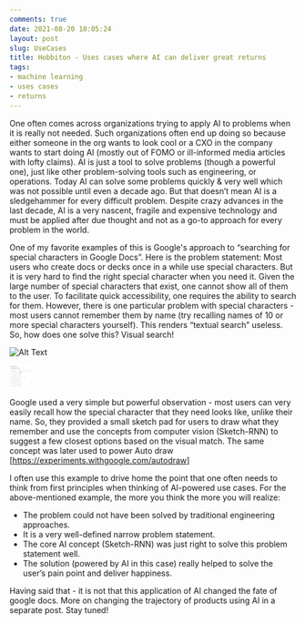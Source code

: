```yaml
---
comments: true
date: 2021-08-20 10:05:24
layout: post
slug: UseCases
title: Hobbiton - Uses cases where AI can deliver great returns
tags:
- machine learning
- uses cases
- returns
---
```


One often comes across organizations trying to apply AI to problems when it is really not needed. Such organizations often end up doing so because either someone in the org wants to look cool or a CXO in the company wants to start doing AI (mostly out of FOMO or ill-informed media articles with lofty claims). AI is just a tool to solve problems (though a powerful one), just like other problem-solving tools such as engineering, or operations. Today AI can solve some problems quickly & very well which was not possible until even a decade ago. But that doesn’t mean AI is a sledgehammer for every difficult problem. Despite crazy advances in the last decade, AI is a very nascent, fragile and expensive technology and must be applied after due thought and not as a go-to approach for every problem in the world.

One of my favorite examples of this is Google's approach to “searching for special characters in Google Docs”. Here is the problem statement: Most users who create docs or decks once in a while use special characters. But it is very hard to find the right special character when you need it. Given the large number of special characters that exist, one cannot show all of them to the user. To facilitate quick accessibility, one requires the ability to search for them. However, there is one particular problem with special characters - most users cannot remember them by name (try recalling names of 10 or more special characters yourself). This renders “textual search” useless. So, how does one solve this? Visual search!

![Alt Text]('/images/Google-Doc-Draw-Characters.gif')

<img src='images/Google-Doc-Draw-Characters.gif' width="40" height="40" />

Google used a very simple but powerful observation - most users can very easily recall how the special character that they need looks like, unlike their name. So, they provided a small sketch pad for users to draw what they remember and use the concepts from computer vision (Sketch-RNN) to suggest a few closest options based on the visual match. The same concept was later used to power Auto draw [https://experiments.withgoogle.com/autodraw]

I often use this example to drive home the point that one often needs to think from first principles when thinking of AI-powered use cases. For the above-mentioned example, the more you think the more you will realize:

- The problem could not have been solved by traditional engineering approaches. 
- It is a very well-defined narrow problem statement.
- The core AI concept (Sketch-RNN) was just right to solve this problem statement well.
- The solution (powered by AI in this case) really helped to solve the user’s pain point and deliver happiness.

Having said that - it is not that this application of AI changed the fate of google docs. More on changing the trajectory of products using AI in a separate post. Stay tuned!